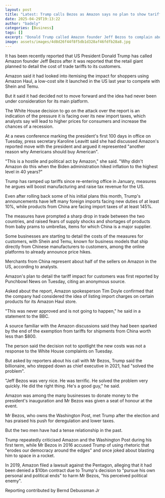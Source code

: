 ```yaml
---
layout: post
title: "Latest: Trump calls Bezos as Amazon says no plan to show tariff price rises"
date: 2025-04-29T19:13:22
author: "badely"
categories: [Business]
tags: []
excerpt: "Donald Trump called Amazon founder Jeff Bezos to complain about the plan, which the company said had been rejected."
image: assets/images/4d8d26f44f8f5db1d328af46fdfb28a8.jpg
---
```


It has been recently reported that US President Donald Trump has called Amazon founder Jeff Bezos after it was reported that the retail giant planned to detail the cost of trade tariffs to its customers.

Amazon said it had looked into itemising the impact for shoppers using Amazon Haul, a low-cost site it launched in the US last year to compete with Shein and Temu.

But it said it had decided not to move forward and the idea had never been under consideration for its main platform.

The White House decision to go on the attack over the report is an indication of the pressure it is facing over its new import taxes, which analysts say will lead to higher prices for consumers and increase the chances of a recession.

At a news conference marking the president's first 100 days in office on Tuesday, press secretary Karoline Leavitt said she had discussed Amazon's reported move with the president and argued it represented "another reason why Americans should buy American".

"This is a hostile and political act by Amazon," she said. "Why didn't Amazon do this when the Biden administration hiked inflation to the highest level in 40 years?"

Trump has ramped up tariffs since re-entering office in January, measures he argues will boost manufacturing and raise tax revenue for the US. 

Even after rolling back some of his initial plans this month, Trump's announcements have left many foreign imports facing new duties of at least 10%, while products from China are facing import taxes of at least 145%.

The measures have prompted a sharp drop in trade between the two countries, and raised fears of supply shocks and shortages of products from baby prams to umbrellas, items for which China is a major supplier.

Some businesses are starting to detail the costs of the measures for customers, with Shein and Temu, known for business models that ship directly from Chinese manufacturers to customers, among the online platforms to already announce price hikes.

Merchants from China represent about half of the sellers on Amazon in the US, according to analysts.

Amazon's plan to detail the tariff impact for customers was first reported by Punchbowl News on Tuesday, citing an anonymous source. 

Asked about the report, Amazon spokesperson Tim Doyle confirmed that the company had considered the idea of listing import charges on certain products for its Amazon Haul store. 

"This was never approved and is not going to happen," he said in a statement to the BBC.

A source familiar with the Amazon discussions said they had been sparked by the end of the exemption from tariffs for shipments from China worth less than $800.

The person said the decision not to spotlight the new costs was not a response to the White House complaints on Tuesday.

But asked by reporters about his call with Mr Bezos, Trump said the billionaire, who stepped down as chief executive in 2021, had "solved the problem".

"Jeff Bezos was very nice. He was terrific. He solved the problem very quickly. He did the right thing. He's a good guy," he said. 

Amazon was among the many businesses to donate money to the president's inauguration and Mr Bezos was given a seat of honour at the event.

Mr Bezos, who owns the Washington Post, met Trump after the election and has praised his push for deregulation and lower taxes. 

But the two men have had a tense relationship in the past. 

Trump repeatedly criticised Amazon and the Washington Post during his first term, while Mr Bezos in 2016 accused Trump of using rhetoric that "erodes our democracy around the edges" and once joked about blasting him to space in a rocket. 

In 2019, Amazon filed a lawsuit against the Pentagon, alleging that it had been denied a $10bn contract due to Trump's decision to "pursue his own personal and political ends" to harm Mr Bezos, "his perceived political enemy".

Reporting contributed by Bernd Debussman Jr

